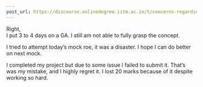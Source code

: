 ```yaml
---
post_url: https://discourse.onlinedegree.iitm.ac.in/t/concerns-regarding-tds-course-difficulty-and-grading-fairness/168476/6
---
```

Right,  
I put 3 to 4 days on a GA. I still am not able to fully grasp the concept.

I tried to attempt today’s mock roe, it was a disaster. I hope I can do better on next mock.

I completed my project but due to some issue I failed to submit it. That’s was my mistake, and I highly regret it. I lost 20 marks because of it despite working so hard.